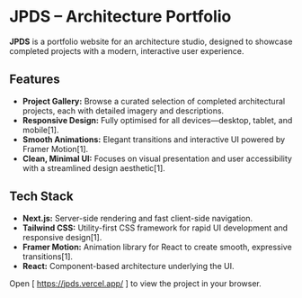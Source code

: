 # JPDS – Architecture Portfolio

**JPDS** is a portfolio website for an architecture studio, designed to showcase completed projects with a modern, interactive user experience.

## Features

- **Project Gallery:** Browse a curated selection of completed architectural projects, each with detailed imagery and descriptions.
- **Responsive Design:** Fully optimised for all devices—desktop, tablet, and mobile[1].
- **Smooth Animations:** Elegant transitions and interactive UI powered by Framer Motion[1].
- **Clean, Minimal UI:** Focuses on visual presentation and user accessibility with a streamlined design aesthetic[1].

## Tech Stack

- **Next.js:** Server-side rendering and fast client-side navigation.
- **Tailwind CSS:** Utility-first CSS framework for rapid UI development and responsive design[1].
- **Framer Motion:** Animation library for React to create smooth, expressive transitions[1].
- **React:** Component-based architecture underlying the UI.
  
Open [ https://jpds.vercel.app/ ] to view the project in your browser. 

